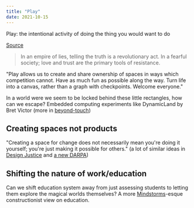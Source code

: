 ```yaml
---
title: "Play"
date: 2021-10-15
---
```


Play: the intentional activity of doing the thing you would want to do

[Source](https://kernel.community/en/learn/module-1/joyful-subversion)

> In an empire of lies, telling the truth is a revolutionary act. In a fearful society; love and trust are the primary tools of resistance.

"Play allows us to create and share ownership of spaces in ways which competition cannot. Have as much fun as possible along the way. Turn life into a canvas, rather than a graph with checkpoints. Welcome everyone."

In a world were we seem to be locked behind these little rectangles, how can we escape? Embedded computing experiments like DynamicLand by Bret Victor (more in [beyond-touch](thoughts/beyond-touch.md))

## Creating spaces not products
"Creating a space for change does not necessarily mean you're doing it yourself; you're just making it possible for others." (a lot of similar ideas in [Design Justice](thoughts/books/design-justice.md) and [a new DARPA](thoughts/a-new-darpa.md))

## Shifting the nature of work/education
Can we shift education system away from just assessing students to letting them explore the magical worlds themselves? A more [Mindstorms](thoughts/books/mindstorms.md)-esque constructionist view on education.